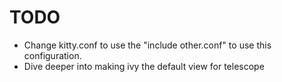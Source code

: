 # TODO

- Change kitty.conf to use the "include other.conf" to use this configuration.
- Dive deeper into making ivy the default view for telescope
